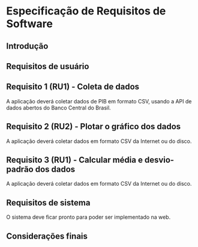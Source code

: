 # Especificação de Requisitos de Software


## Introdução


## Requisitos de usuário

## Requisito 1 (RU1) - Coleta de dados

A aplicação deverá coletar dados de PIB em formato CSV, usando a API de dados abertos do Banco Central do Brasil.

## Requisito 2 (RU2) - Plotar o gráfico dos dados

A aplicação deverá coletar dados em formato CSV da Internet ou do disco.

## Requisito 3 (RU1) - Calcular média e desvio-padrão  dos dados

A aplicação deverá coletar dados em formato CSV da Internet ou do disco.




## Requisitos de sistema

O sistema deve ficar pronto para poder ser implementado na web.

## Considerações finais
